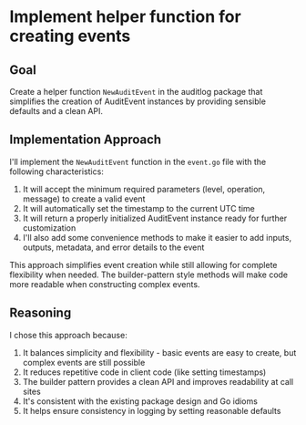 # Implement helper function for creating events

## Goal
Create a helper function `NewAuditEvent` in the auditlog package that simplifies the creation of AuditEvent instances by providing sensible defaults and a clean API.

## Implementation Approach
I'll implement the `NewAuditEvent` function in the `event.go` file with the following characteristics:

1. It will accept the minimum required parameters (level, operation, message) to create a valid event
2. It will automatically set the timestamp to the current UTC time
3. It will return a properly initialized AuditEvent instance ready for further customization
4. I'll also add some convenience methods to make it easier to add inputs, outputs, metadata, and error details to the event

This approach simplifies event creation while still allowing for complete flexibility when needed. The builder-pattern style methods will make code more readable when constructing complex events.

## Reasoning
I chose this approach because:

1. It balances simplicity and flexibility - basic events are easy to create, but complex events are still possible
2. It reduces repetitive code in client code (like setting timestamps)
3. The builder pattern provides a clean API and improves readability at call sites
4. It's consistent with the existing package design and Go idioms
5. It helps ensure consistency in logging by setting reasonable defaults